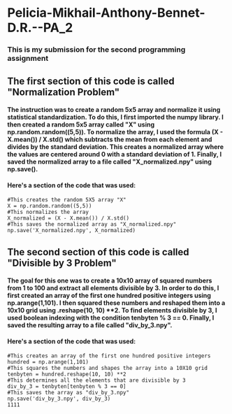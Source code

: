 # Pelicia-Mikhail-Anthony-Bennet-D.R.--PA_2
### This is my submission for the second programming assignment

## The first section of this code is called "Normalization Problem"
#### The instruction was to create a random 5x5 array and normalize it using statistical standardization. To do this, I first imported the numpy library. I then created a random 5x5 array called "X" using np.random.random((5,5)). To normalize the array, I used the formula (X - X.mean()) / X.std() which subtracts the mean from each element and divides by the standard deviation. This creates a normalized array where the values are centered around 0 with a standard deviation of 1. Finally, I saved the normalized array to a file called "X_normalized.npy" using np.save().
#### Here's a section of the code that was used:
````
#This creates the random 5X5 array "X"
X = np.random.random((5,5))
#This normalizes the array
X_normalized = (X - X.mean()) / X.std()
#This saves the normalized array as "X_normalized.npy"
np.save('X_normalized.npy', X_normalized)
````
## The second section of this code is called "Divisible by 3 Problem"
#### The goal for this one was to create a 10x10 array of squared numbers from 1 to 100 and extract all elements divisible by 3. In order to do this, I first created an array of the first one hundred positive integers using np.arange(1,101). I then squared these numbers and reshaped them into a 10x10 grid using .reshape(10, 10) **2. To find elements divisible by 3, I used boolean indexing with the condition tenbyten % 3 == 0. Finally, I saved the resulting array to a file called "div_by_3.npy".
#### Here's a section of the code that was used:
````
#This creates an array of the first one hundred positive integers
hundred = np.arange(1,101)
#This squares the numbers and shapes the array into a 10X10 grid
tenbyten = hundred.reshape(10, 10) **2
#This determines all the elements that are divisible by 3
div_by_3 = tenbyten[tenbyten % 3 == 0]
#This saves the array as "div_by_3.npy"
np.save('div_by_3.npy', div_by_3)
1111
